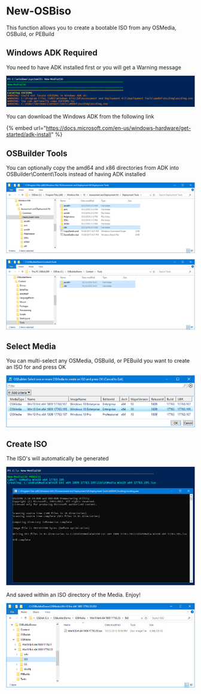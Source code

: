 # New-OSBiso

This function allows you to create a bootable ISO from any OSMedia, OSBuild, or PEBuild

## Windows ADK Required

You need to have ADK installed first or you will get a Warning message

![](../../../../.gitbook/assets/2018-10-23_22-38-53.png)

You can download the Windows ADK from the following link

{% embed url="https://docs.microsoft.com/en-us/windows-hardware/get-started/adk-install" %}

## OSBuilder Tools

You can optionally copy the amd64 and x86 directories from ADK into OSBuilder\Content\Tools instead of  having ADK installed

![C:\Program Files \(x86\)\Windows Kits\10\Assessment and Deployment Kit\Deployment Tools](../../../../.gitbook/assets/2018-10-23_22-44-52.png)

![&amp;lt;OSBuilder SourcePath&amp;gt;\Content\Tools](../../../../.gitbook/assets/2018-10-23_22-46-23.png)

## Select Media

You can multi-select any OSMedia, OSBuild, or PEBuild you want to create an ISO for and press OK

![](../../../../.gitbook/assets/2018-12-30_22-30-11.png)

## Create ISO

The ISO's will automatically be generated

![](../../../../.gitbook/assets/2018-12-30_22-30-36.png)

And saved within an ISO directory of the Media. Enjoy!

![](../../../../.gitbook/assets/2018-10-23_22-58-52.png)



